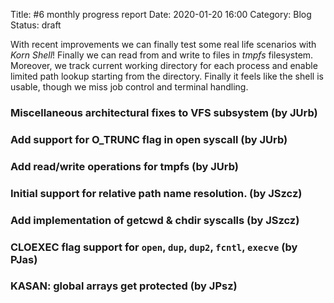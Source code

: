 Title: #6 monthly progress report
Date: 2020-01-20 16:00
Category: Blog
Status: draft

With recent improvements we can finally test some real life scenarios with _Korn
Shell_! Finally we can read from and write to files in _tmpfs_ filesystem.
Moreover, we track current working directory for each process and enable limited
path lookup starting from the directory. Finally it feels like the shell is
usable, though we miss job control and terminal handling.

### Miscellaneous architectural fixes to VFS subsystem (by JUrb)
### Add support for O_TRUNC flag in open syscall (by JUrb)
### Add read/write operations for tmpfs (by JUrb)
### Initial support for relative path name resolution. (by JSzcz)
### Add implementation of getcwd & chdir syscalls (by JSzcz)
### CLOEXEC flag support for `open`, `dup`, `dup2`, `fcntl`, `execve` (by PJas)
### KASAN: global arrays get protected (by JPsz)
